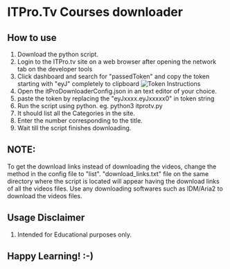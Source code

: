 # ITPro.Tv Courses downloader

## How to use
1. Download the python script.
2. Login to the ITPro.tv site on a web browser after opening the network tab on the developer tools
3. Click dashboard and search for "passedToken" and copy the token starting with "eyJ" completely to clipboard
![Token Instructions](https://i.imgur.com/gCrSSnQ.png)
4. Open the itProDownloaderConfig.json in an text editor of your choice.
5. paste the token by replacing the "eyJxxxx.eyJxxxxx0" in token string
6. Run the script using python. eg. python3 itprotv.py
7. It should list all the Categories in the site.
8. Enter the number corresponding to the title.
9. Wait till the script finishes downloading.

## NOTE: 
To get the download links instead of downloading the videos, change the method in the config file to "list". "download_links.txt" file on the same directory where the script is located will appear having the download links of all the videos files. Use any downloading softwares such as IDM/Aria2 to download the videos files.

## Usage Disclaimer
1. Intended for Educational purposes only.

## Happy Learning! :-)

